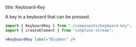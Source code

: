 title: Keyboard-Key

A key in a keyboard that can be pressed.

```jsx
import { KeyboardKey } from "./components/keyboard-key";
import { createElement } from "complate-stream";

<KeyboardKey label="Blubber" />
```
